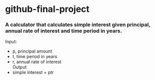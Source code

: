 # github-final-project

### A calculator that calculates simple interest given principal, annual rate of interest and time period in years.

Input:<br>
   * p, principal amount
   * t, time period in years
   * r, annual rate of interest <br>
Output<br>
   * simple interest = p*t*r
